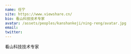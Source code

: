 ```yaml
---
name: 任宁
site: https://www.viewshare.cn/
bio: 看山科技技术专家
avatar: /assets/peoples/kanshankeji/ning-reng/avatar.jpg
email: 
twitter: 
---
```

看山科技技术专家

